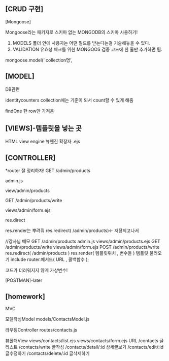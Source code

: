 ## [CRUD 구현]

[Mongoose]

Mongoose라는 패키지로 스키마 없는 MONGODB의 스키마 사용하기! 
1. MODELS 폴더 안에 사용자는 어떤 필드를 받는다는걸 기술해놓을 수 있다.
2. VALIDATION 유효성 체크를 위한 MONGOOS 검증 코드에 한 줄만 추가하면 됨.

mongoose.model(‘ collection명’,


[MODEL]
----
DB관련

identitycounters collection에는 기준이 되서 count할 수 있게 해줌

findOne 한 row만 가져옴

[VIEWS]-템플릿을 넣는 곳
----
HTML
view engine 뷰엔진
확장자 .ejs

[CONTROLLER]
----
*router 잘 정리하자!
GET /admin/products

admin.js

view/admin/products

GET /admin/products/write

views/admin/form.ejs

res.direct

res.render는 뿌려줘
res.redirect( /admin/products)<- 저장되고나서

//강사님 메모
GET /admin/products
admin.js
views/admin/products.ejs
GET /admin/products/write
views/admin/form.ejs
POST /admin/products/write
res.redirect(  /admin/products )
res.render( 템플릿위치 , 변수들  )
템플릿 불러오기 include
router.메서드( URL , 콜백함수 );

코드가 더러워지지 않게 가상변수!

[POSTMAN]-later

[homework]
----

MVC

모델작성Model 
models/ContactsModel.js

라우팅Controller
routes/contacts.js

뷰폴더View
views/contacts/list.ejs
views/contacts/form.ejs
URL
/contacts  글리스트
/contacts/write 글작성
/contacts/detail/:id  상세글보기
/contacts/edit/:id 글수정하기
/contacts/delete/:id 글삭제하기
